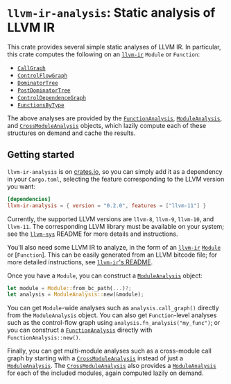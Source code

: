 # `llvm-ir-analysis`: Static analysis of LLVM IR

This crate provides several simple static analyses of LLVM IR.
In particular, this crate computes the following on an [`llvm-ir`] `Module` or `Function`:

- [`CallGraph`](https://docs.rs/llvm-ir-analysis/0.2.0/llvm_ir_analysis/struct.CallGraph.html)
- [`ControlFlowGraph`](https://docs.rs/llvm-ir-analysis/0.2.0/llvm_ir_analysis/struct.ControlFlowGraph.html)
- [`DominatorTree`](https://docs.rs/llvm-ir-analysis/0.2.0/llvm_ir_analysis/struct.DominatorTree.html)
- [`PostDominatorTree`](https://docs.rs/llvm-ir-analysis/0.2.0/llvm_ir_analysis/struct.PostDominatorTree.html)
- [`ControlDependenceGraph`](https://docs.rs/llvm-ir-analysis/0.2.0/llvm_ir_analysis/struct.ControlDependenceGraph.html)
- [`FunctionsByType`](https://docs.rs/llvm-ir-analysis/0.2.0/llvm_ir_analysis/struct.FunctionsByType.html)

The above analyses are provided by the [`FunctionAnalysis`],
[`ModuleAnalysis`], and [`CrossModuleAnalysis`] objects, which lazily compute
each of these structures on demand and cache the results.

## Getting started

`llvm-ir-analysis` is on [crates.io](https://crates.io/crates/llvm-ir-analysis),
so you can simply add it as a dependency in your `Cargo.toml`, selecting the
feature corresponding to the LLVM version you want:
```toml
[dependencies]
llvm-ir-analysis = { version = "0.2.0", features = ["llvm-11"] }
```
Currently, the supported LLVM versions are `llvm-8`, `llvm-9`, `llvm-10`, and
`llvm-11`.
The corresponding LLVM library must be available on your system; see the
[`llvm-sys`] README for more details and instructions.

You'll also need some LLVM IR to analyze, in the form of an [`llvm-ir`]
[`Module`] or [`Function`].
This can be easily generated from an LLVM bitcode file; for more detailed
instructions, see [`llvm-ir`'s README](https://crates.io/crates/llvm-ir).

Once you have a `Module`, you can construct a [`ModuleAnalysis`] object:
```rust
let module = Module::from_bc_path(...)?;
let analysis = ModuleAnalysis::new(&module);
```

You can get `Module`-wide analyses such as `analysis.call_graph()`
directly from the `ModuleAnalysis` object.
You can also get `Function`-level analyses such as the control-flow
graph using `analysis.fn_analysis("my_func")`; or you can construct
a [`FunctionAnalysis`] directly with `FunctionAnalysis::new()`.

Finally, you can get multi-module analyses such as a cross-module
call graph by starting with a [`CrossModuleAnalysis`] instead of just
a [`ModuleAnalysis`]. The [`CrossModuleAnalysis`] also provides a
[`ModuleAnalysis`] for each of the included modules, again computed
lazily on demand.

[`llvm-ir`]: https://crates.io/crates/llvm-ir
[`llvm-sys`]: https://crates.io/crates/llvm-sys
[`Module`]: https://docs.rs/llvm-ir/0.7.3/llvm_ir/module/struct.Module.html
[`ModuleAnalysis`]: https://docs.rs/llvm-ir-analysis/0.2.0/llvm_ir_analysis/struct.ModuleAnalysis.html
[`FunctionAnalysis`]: https://docs.rs/llvm-ir-analysis/0.2.0/llvm_ir_analysis/struct.FunctionAnalysis.html
[`CrossModuleAnalysis`]: https://docs.rs/llvm-ir-analysis/0.2.0/llvm_ir_analysis/struct.CrossModuleAnalysis.html

